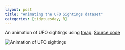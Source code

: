 ```yaml
---
layout: post
title: "Animating the UFO Sightings dataset"
categories: [tidytuesday, R]
---
```



An animation of UFO sightings using [tmap](https://github.com/mtennekes/tmap). 
[Source code](https://github.com/jmcastagnetto/tidytuesday-kludges/tree/master/2019-06-25_ufo-sightings)

![Animation of UFO sightings](/tidytuesday-kludges/assets/2019-06-25-animation-ufo-sightings_1910-2014.gif) 

<!--more-->
